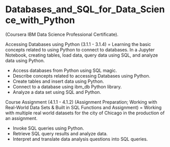 # Databases_and_SQL_for_Data_Science_with_Python

(Coursera IBM Data Science Professional Certificate).

Accessing Databases using Python (3.1.1 - 3.1.4) = Learning the basic concepts related to using Python to connect to databases. In a Jupyter Notebook, creating tables, load data, query data using SQL, and analyze data using Python.
- Access databases from Python using SQL magic.
- Describe concepts related to accessing Databases using Python.
- Create tables and insert data using Python.
- Connect to a database using ibm_db Python library.
- Analyze a data set using SQL and Python.

Course Assignment (4.1.1 - 4.1.2) (Assignment Preparation; Working with Real-World Data Sets & Built in SQL Functions and Assignment) = Working with multiple real world datasets for the city of Chicago in the production of an assignment.
- Invoke SQL queries using Python.
- Retrieve SQL query results and analyze data.
- Interpret and translate data analysis questions into SQL queries.
